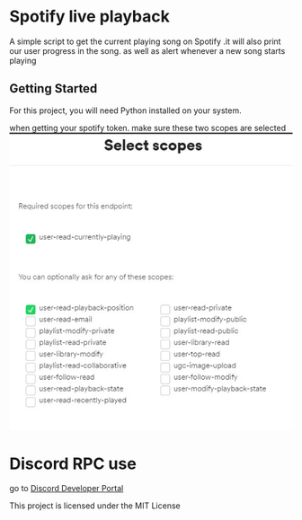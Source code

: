 # Spotify live playback 

A simple script to get the current playing song on Spotify
.it will also print our user progress in the song.
as well as alert whenever a new song starts playing
## Getting Started

For this project, you will need Python installed on your system.


when getting your spotify token. make sure these two scopes are selected
![picture of required spotify scopes](https://github.com/FernSch/spotify-live-playblack/blob/master/assets/scopes.jpg)


# Discord RPC use
go to [Discord Developer Portal](https://discord.com/developers)



This project is licensed under the MIT License 
